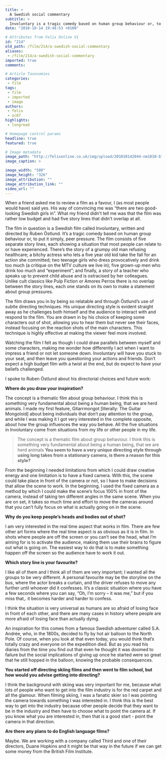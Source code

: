 ```yaml
---
title: >
  A Swedish social commentary
subtitle: >
  Involuntary is a tragic comedy based on human group behaviour or, to put it simply, peer pressure. Oliver Calderbank speaks to the writer and director, Ruben Ostlund
date: "2010-10-14 19:48:53 +0100"

# Attributes from Felix Online V1
id: "214"
old_path: /film/214/a-swedish-social-commentary
aliases:
 - /film/214/a-swedish-social-commentary
imported: true
comments:

# Article Taxonomies
categories:
 - film
tags:
 - film
 - imported
 - image
authors:
 - felix
 - oc07
highlights:
 - longread

# Homepage control params
headline: true
featured: true

# Image metadata
image_path: "http://felixonline.co.uk/img/upload/201010142044-nm1010-blonnnnd.jpg"
image_caption: >

image_width: "580"
image_height: "326"
image_attribution: ""
image_attribution_link: ""
video_url: ""
---
```


When a friend asked me to review a film as a favour, I (as most people would have) said yes. His way of convincing me was “there are two good-looking Swedish girls in”. What my friend didn’t tell me was that the film was rather low budget and had five story lines that didn’t overlap at all.

The film in question is a Swedish film called Involuntary, written and directed by Ruben Ӧstlund. It’s a tragic comedy based on human group behaviour or, to put it simply, peer pressure. The film consists of five separate story lines, each showing a situation that most people can relate to or have experienced. There’s the story of a grumpy old man refusing healthcare; a bitchy actress who lets a five year old kid take the fall for an action she committed; two teenage girls who dress provocatively and drink too much (a critique on the MTV culture we live in); five grown-up men who drink too much and “experiment”; and finally, a story of a teacher who speaks up to prevent child abuse and is ostracised by her colleagues. Unlike cult classics like Pulp Fiction or Amores Perros there is no overlap between the story lines, each one stands on its own to make a statement about group pressures.

The film draws you in by being so relatable and through Ӧstlund’s use of subtle directing techniques. His unique directing style is evident straight away as he challenges both himself and the audience to interact with and respond to the film. You are drawn in by his choice of keeping some characters out of shot, allowing you to hear them but never see their faces, instead focusing on the reaction shots of the main characters. This technique is highly effective at making the viewer feel more involved.

Watching the film I felt as though I could draw parallels between myself and some characters, making me wonder how differently I act when I want to impress a friend or not let someone down. Involuntary will have you stuck to your seat, and then leave you questioning your actions and friends. Don’t expect a high budget film with a twist at the end, but do expect to have your beliefs challenged.

I spoke to Ruben Ӧstlund about his directorial choices and future work:

__Where do you draw your inspiration?__

The concept is a thematic film about group behaviour. I think this is something very fundamental about being a human being, that we are herd animals. I made my first feature, Gitarrmongot [literally: The Guitar Mongoloid] about being individuals that don’t pay attention to the group, and while I was making it I got very interested in the complete opposite, about how the group influences the way you behave. All the five situations in Involuntary come from situations from my life or other people in my life.
> The concept is a thematic film about group behaviour. I think this is something very fundamental about being a human being, that we are herd animals
__You seem to have a very unique directing style through using long takes from a stationary camera, is there a reason for this style?__

From the beginning I needed limitations from which I could draw creative energy and one limitation is to have a fixed camera. With this, the scene could take place in front of the camera or not, so I have to make decisions that allow the scene to work. In the beginning, I used the fixed camera as a method by which I could make the scene’s focus 100% in front of the camera, instead of taking ten different angles in the same scene. When you are on set, it takes so much time and effort to move the cameras around that you can’t fully focus on what is actually going on in the scene.

__Why do you keep people’s heads and bodies out of shot?__

I am very interested in the real time aspect that works in film. There are few other art forms where the real time aspect is as obvious as it is in film. In shots where people are off the screen or you can’t see the head, what I’m aiming for is to activate the audience, making them use their brains to figure out what is going on. The easiest way to do that is to make something happen off the screen so the audience have to work it out.

__Which story line is your favourite?__

I like all of them and I think all of them are very important; I wanted all the groups to be very different. A personal favourite may be the storyline on the bus, where the actor breaks a curtain, and the driver refuses to move any further until whoever did it confesses. It’s a classic situation where you have a few seconds where you can say, “Oh, I’m sorry – it was me,” but if you miss that,. it becomes harder and harder to confess.

I think the situation is very universal as humans are so afraid of losing face in front of each other, and there are many cases in history where people are more afraid of losing face than actually dying.

An inspiration for this comes from a famous Swedish adventurer called S.A. Andrée, who, in the 1800s, decided to fly by hot air balloon to the North Pole. Of course, when you look at that even today, you would think that’s totally crazy and everyone on the expedition died. But as you read his diaries from the time you find out that even he thought it was doomed to failure but the social implications of giving up once he started were so great that he still hopped in the balloon, knowing the probable consequences.

__You started off directing skiing films and then went to film school, but how would you advise getting into directing?__

I think the background with skiing was very important for me, because what lots of people who want to get into the film industry is for the red carpet and all the glamour. When filming skiing, I was a fanatic skier so I was pointing the camera towards something I was interested in. I think this is the best way to get into the industry because other people decide that they want to be in the industry and then have to choose what to point the camera at. If you know what you are interested in, then that is a good start - point the camera in that direction.

__Are there any plans to do English language films?__

Maybe. We are working with a company called Third and one of their directors, Duane Hopkins and it might be that way in the future if we can get some money from the British Film Institute.
